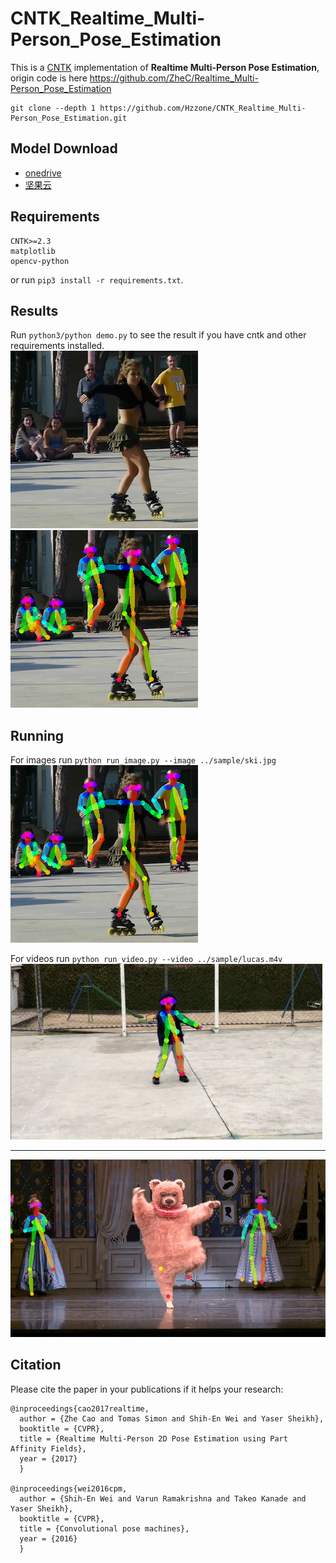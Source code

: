 # CNTK_Realtime_Multi-Person_Pose_Estimation

This is a [CNTK](https://github.com/Microsoft/CNTK) implementation of **Realtime Multi-Person Pose Estimation**, origin code is here <https://github.com/ZheC/Realtime_Multi-Person_Pose_Estimation>

```
git clone --depth 1 https://github.com/Hzzone/CNTK_Realtime_Multi-Person_Pose_Estimation.git
```

## Model Download
* [onedrive](https://1drv.ms/f/s!AsLTqNyoZKl9jVvtiUeXwdDDOz4c)
* [坚果云](https://www.jianguoyun.com/p/DQDP1SMQlPvoBhizgk0)

## Requirements
```
CNTK>=2.3
matplotlib
opencv-python
```
or run `pip3 install -r requirements.txt`.

## Results
Run `python3/python demo.py` to see the result if you have cntk and other requirements installed.   <br>
![](sample/ski.jpg)
![](sample/preview.jpg)

## Running

For images run `python run_image.py --image ../sample/ski.jpg` <br>
![](sample/preview.jpg)

For videos run `python run_video.py --video ../sample/lucas.m4v` <br>
![](sample/lucas.jpg)

------

![](sample/demo.gif)

## Citation
Please cite the paper in your publications if it helps your research:

    @inproceedings{cao2017realtime,
      author = {Zhe Cao and Tomas Simon and Shih-En Wei and Yaser Sheikh},
      booktitle = {CVPR},
      title = {Realtime Multi-Person 2D Pose Estimation using Part Affinity Fields},
      year = {2017}
      }
      
    @inproceedings{wei2016cpm,
      author = {Shih-En Wei and Varun Ramakrishna and Takeo Kanade and Yaser Sheikh},
      booktitle = {CVPR},
      title = {Convolutional pose machines},
      year = {2016}
      }